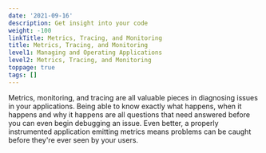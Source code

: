 ```yaml
---
date: '2021-09-16'
description: Get insight into your code
weight: -100
linkTitle: Metrics, Tracing, and Monitoring
title: Metrics, Tracing, and Monitoring
level1: Managing and Operating Applications
level2: Metrics, Tracing, and Monitoring
toppage: true
tags: []
---
```


Metrics, monitoring, and tracing are all valuable pieces in diagnosing issues in your applications. Being able to know exactly what happens, when it happens and why it happens are all questions that need answered before you can even begin debugging an issue. Even better, a properly instrumented application emitting metrics means problems can be caught before they're ever seen by your users.
